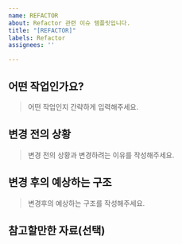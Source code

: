 ```yaml
---
name: REFACTOR
about: Refactor 관련 이슈 템플릿입니다.
title: "[REFACTOR]"
labels: Refactor
assignees: ''

---
```


## 어떤 작업인가요?

> 어떤 작업인지 간략하게 입력해주세요.

## 변경 전의 상황

> 변경 전의 상황과 변경하려는 이유를 작성해주세요.

## 변경 후의 예상하는 구조

> 변경후의 예상하는 구조를 작성해주세요.

## 참고할만한 자료(선택)
